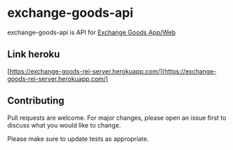 # exchange-goods-api

exchange-goods-api is API for [Exchange Goods App/Web](https://exchange-goods-app-9e654.web.app/)

## Link heroku
[https://exchange-goods-rei-server.herokuapp.com/](https://exchange-goods-rei-server.herokuapp.com/)

## Contributing
Pull requests are welcome. For major changes, please open an issue first to discuss what you would like to change.

Please make sure to update tests as appropriate.



